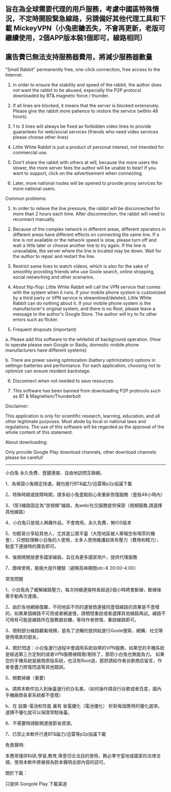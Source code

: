 旨在為全球需要代理的用戶服務，考慮中國區特殊情況，不定時開設緊急線路，另請備好其他代理工具和下載 MickeyVPN（小兔密鑰丟失，不會再更新，老版可繼續使用，2個APP版本裝1個即可，線路相同）
-------------------------------------------------------------------------------
廣告費已無法支持服務器費用，將減少服務器數量
-------------------------------------------------------------------------------
"Small Rabbit"  permanently free, one-click connection, free access to the Internet.

1. in order to ensure the stability and speed of the rabbit, the author does not want the rabbit to be abused, especially the P2P protocol downloaded by BT& magnetic force / thunder.

2. If all lines are blocked, it means that the server is blocked extensively. Please give the rabbit more patience to restore the service (within 48 hours).

3. 1 to 3 lines will always be fixed as forbidden video lines to provide guarantees for web/social services (friends who need video services please choose other lines)

4. Little White Rabbit is just a product of personal interest, not intended for commercial use.

5. Don't share the rabbit with others at will, because the more users the slower, the more server fees the author will be unable to bear! If you want to support, click on the advertisement when connecting.

6. Later, more national routes will be opened to provide proxy services for more national users.


Common problems:

1. In order to relieve the line pressure, the rabbit will be disconnected for more than 2 hours each time. After disconnection, the rabbit will need to reconnect manually.

2. Because of the complex network in different areas, different operators in different areas have different effects on connecting the same line. If a line is not available or the network speed is slow, please turn off and wait a little later or choose another line to try again. If the line is unavailable, the server where the line is located may be down. Wait for the author to repair and restart the line.

3. Restrict some lines to watch videos, which is also for the sake of smoothly providing friends who use Goole search, online shopping, social networking and other scenarios.

4. About flip-flop: Little White Rabbit will call the V*P*N service that comes with the system when it runs. If your mobile phone system is customized by a third party or V*P*N service is streamlined/deleted, Little White Rabbit can do nothing about it. If your mobile phone system is the manufacturer's original system, and there is no Root, please leave a message to the author's Google Store. The author will try to fix other errors such as flicker.

5. Frequent dropouts (important)

  a. Please add this software to the whitelist of background operation. (How to operate please own Google or Baidu, domestic mobile phone manufacturers have different systems)

  b. There are power saving optimization (battery optimization) options in settings-batteries and performance. For each application, choosing not to optimize can ensure resident backstage.

6. Disconnect when not needed to save resources.

7. This software has been banned from downloading P2P protocols such as BT & Magnetism/Thunderbolt


Disclaimer:

This application is only for scientific research, learning, education, and all other legitimate purposes. Must abide by local or national laws and regulations. The use of this software will be regarded as the approval of the whole content of this statement.

About downloading:

Only provide Google Play download channels, other download channels please be careful!

-------------------------------------------------------------------------------------------------------------------------------

小白兔 永久免費、壹鍵連接、自由地訪問互聯網。

1、為保證小兔穩定快速，親勿進行BT&磁力/迅雷等p2p協議下載

2、特殊時期或故障時期，請多給小兔壹點耐心來重新恢復服務（壹般48小時內）

3、1至3線路固定為"禁視頻"線路，為web/社交服務提供保證（視頻服務,請選擇其他線路）

4、小白兔只是個人興趣作品，不會商用，永久免費，無IOS版本

5、勿輕易分享給其他人，尤其是公眾平臺（大陸地區被人舉報您有喝茶的機會），只想給理解小白兔的人使用，太多人使用維護起來有壓力（費用和精力），
   點壹下連接時的廣告即可。

6、後期將開放更多國家線路，旨在為更多國家用戶，提供代理服務

7、錯峰使用，能極大提升體驗（避開高峰期間utc-8 20:00-4:00）




常見問題

1、小白兔為了緩解線路壓力，每次持續連接時長超過2個小時將會斷線，斷線後需手動再次連接。


2、由於各地網絡復雜，不同地區不同的運營商連接同壹個線路的效果是不壹樣的，如果某個線路不可用或者網速慢，請關閉重啟或者選擇其他線路再試。線路不可用有可能是線路所在服務器宕機，等待作者修復、重啟線路即可。


3、限制部分線路觀看視頻，是為了流暢的提供給進行Goole搜索、網購、社交等使用場景的朋友。


4、關於閃退：小白兔運行過程中會調用系統自帶的V*P*N服務，如果您的手機系統是經過第三方定制的或者V*P*N服務被精簡/刪除了，那麽小白兔也無能為力。 如果您的手機系統是廠商原版系統，也沒有Root過，那麽請給作者谷歌商店留言，作者會盡力修復閃退等其他錯誤。


5、頻繁掉線（重要）

a、請將本軟件加入到後臺運行的白名單。（如何操作請自行谷歌或者百度，國內手機廠商各家系統都不壹樣）

b、在 設置-電池和性能 裏有 省電優化（電池優化） 針對每個應用的優化選項，選擇不優化就可以保證常駐後臺。


6、不需要時請斷開連接節省資源。


7、已禁止本軟件行進BT&磁力/迅雷等p2p協議下載


免責聲明:

本應用僅供科研,學習,教育,等壹切合法目的使用，務必準守當地或國家的法律法規，使用本軟件將被視為對本聲明全部內容的認可。

關於下載：

只提供 Googole Play 下載渠道
